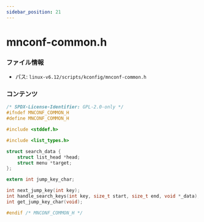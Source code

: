 ```yaml
---
sidebar_position: 21
---
```

# mnconf-common.h

### ファイル情報

- パス: `linux-v6.12/scripts/kconfig/mnconf-common.h`

### コンテンツ

```h
/* SPDX-License-Identifier: GPL-2.0-only */
#ifndef MNCONF_COMMON_H
#define MNCONF_COMMON_H

#include <stddef.h>

#include <list_types.h>

struct search_data {
	struct list_head *head;
	struct menu *target;
};

extern int jump_key_char;

int next_jump_key(int key);
int handle_search_keys(int key, size_t start, size_t end, void *_data);
int get_jump_key_char(void);

#endif /* MNCONF_COMMON_H */

```
